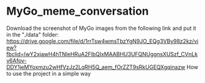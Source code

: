 # MyGo_meme_conversation
Download the screenshot of MyGo images from the following link and put it in the "./data" folder:
https://drive.google.com/file/d/1rrTsw4wmsTbzYgN9JO_EQg3VBy98z2kz/view?fbclid=IwY2xjawH4hTNleHRuA2FlbQIxMAABHU3UFQNUggnsXUSzf_CVnLkv6Afov-DDY1jeMYoxmzu2wHfVzJz2LqRH5Q_aem_fOrZZT9sRkUGEQXgqinazw
How to use the project in a simple way
